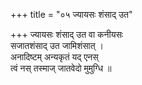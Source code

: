 +++
title = "०५ ज्यायसः शंसाद् उत"

+++
ज्यायसः शंसाद् उत वा कनीयसः  
सजातशंसाद् उत जामिशंसात् ।  
अनादिष्टम् अन्यकृतं यद् एनस्  
त्वं नस् तस्माज् जातवेदो मुमुग्धि ॥